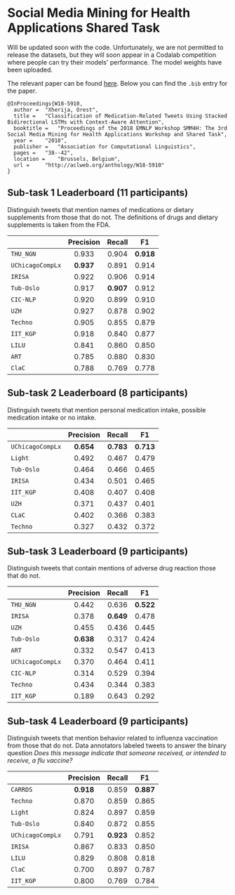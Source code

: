 # Social Media Mining for Health Applications Shared Task

Will be updated soon with the code. Unfortunately, we are not permitted to release the datasets, but they will soon appear in a Codalab competition where people can try their models' performance. The model weights have been uploaded.

The relevant paper can be found [here](https://aclanthology.coli.uni-saarland.de/papers/W18-5910/w18-5910). Below you can find the `.bib` entry for the paper.

```
@InProceedings{W18-5910,
  author = 	"Xherija, Orest",
  title = 	"Classification of Medication-Related Tweets Using Stacked Bidirectional LSTMs with Context-Aware Attention",
  booktitle = 	"Proceedings of the 2018 EMNLP Workshop SMM4H: The 3rd Social Media Mining for Health Applications Workshop and Shared Task",
  year = 	"2018",
  publisher = 	"Association for Computational Linguistics",
  pages = 	"38--42",
  location = 	"Brussels, Belgium",
  url = 	"http://aclweb.org/anthology/W18-5910"
}
```

## Sub-task 1 Leaderboard (11 participants)

Distinguish tweets that mention names of medications or dietary supplements from those that do not. The definitions of drugs and dietary supplements is taken from the FDA.

|                  | Precision | Recall    |  F1       | 
| :---             |   :---:   |   :---:   | :---:     |
| `THU_NGN`        | 0.933     | 0.904     | **0.918** |
| `UChicagoCompLx` | **0.937** | 0.891     | 0.914     |
| `IRISA`          | 0.922     | 0.906     | 0.914     |
| `Tub-Oslo`       | 0.917     | **0.907** | 0.912     |
| `CIC-NLP`        | 0.920     | 0.899     | 0.910     |
| `UZH`            | 0.927     | 0.878     | 0.902     |
| `Techno`         | 0.905     | 0.855     | 0.879     |
| `IIT_KGP`        | 0.918     | 0.840     | 0.877     |
| `LILU`           | 0.841     | 0.860     | 0.850     |
| `ART`            | 0.785     | 0.880     | 0.830     |
| `ClaC`           | 0.788     | 0.769     | 0.778     |

## Sub-task 2 Leaderboard (8 participants)

Distinguish tweets that mention personal medication intake, possible medication intake or no intake.

|                  | Precision | Recall    |  F1       | 
| :---             |   :---:   |   :---:   | :---:     |
| `UChicagoCompLx` | **0.654** | **0.783** | **0.713** |
| `Light`          | 0.492 	   | 0.467 	   | 0.479     |
| `Tub-Oslo`       | 0.464	 	 | 0.466	   | 0.465     |
| `IRISA`          | 0.434     | 0.501	   | 0.465     |
| `IIT_KGP`        | 0.408     | 0.407	   | 0.408     |
| `UZH`            | 0.371	   | 0.437     | 0.401     |
| `CLaC`           | 0.402	   | 0.366     | 0.383     |
| `Techno`         | 0.327	   | 0.432     | 0.372     |

## Sub-task 3 Leaderboard (9 participants)

Distinguish tweets that contain mentions of adverse drug reaction those that do not.

|                  | Precision | Recall    |  F1       | 
| :---             |   :---:   |  :---:    | :---:     |
| `THU_NGN`        | 0.442 	   | 0.636 	   | **0.522** |
| `IRISA`          | 0.378	   | **0.649** | 0.478     |
| `UZH`            | 0.455		 | 0.436     | 0.445     |
| `Tub-Oslo`       | **0.638** | 0.317	   | 0.424     |
| `ART`            | 0.332	   | 0.547     | 0.413     |
| `UChicagoCompLx` | 0.370	 	 | 0.464	   | 0.411     |
| `CIC-NLP`        | 0.314		 | 0.529     | 0.394     |
| `Techno`         | 0.434		 | 0.344	   | 0.383     |
| `IIT_KGP`        | 0.189     | 0.643     | 0.292     |

## Sub-task 4 Leaderboard (9 participants)

Distinguish tweets that mention behavior related to influenza vaccination from those that do not. Data annotators labeled tweets to answer the binary question _Does this message indicate that someone received, or intended to receive, a flu vaccine?_

|                  | Precision | Recall    |  F1       | 
| :---             |   :---:   |  :---:    | :---:     |
| `CARRDS`         | **0.918** | 0.859     | **0.887** |
| `Techno`         | 0.870     | 0.859     | 0.865     |
| `Light`          | 0.824     | 0.897     | 0.859     |
| `Tub-Oslo`       | 0.840     | 0.872     | 0.855     |   
| `UChicagoCompLx` | 0.791     | **0.923** | 0.852     |
| `IRISA`          | 0.867     | 0.833     | 0.850     |
| `LILU`           | 0.829     | 0.808     | 0.818     |
| `ClaC`           | 0.700     | 0.897     | 0.787     |
| `IIT_KGP`        | 0.800     | 0.769     | 0.784     |
